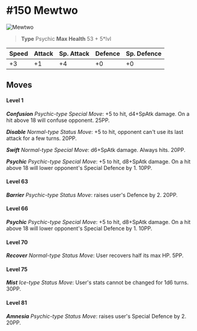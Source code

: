 # #150 Mewtwo


![Mewtwo](https://img.pokemondb.net/sprites/home/normal/1x/mewtwo.png)

> **Type** Psychic
> **Max Health** 53 + 5\*lvl

| Speed | Attack | Sp. Attack | Defence | Sp. Defence |
| ----- | ------ | ---------- | ------- | ----------- |
| +3 | +1 | +4 | +0 | +0 |

## Moves
#### Level 1

***Confusion** Psychic-type Special Move*: +5 to hit, d4+SpAtk damage. On a hit above 18 will confuse opponent. 25PP.

***Disable** Normal-type Status Move*: +5 to hit, opponent can't use its last attack for a few turns. 20PP.

***Swift** Normal-type Special Move*: d6+SpAtk damage. Always hits. 20PP.

***Psychic** Psychic-type Special Move*: +5 to hit, d8+SpAtk damage. On a hit above 18 will lower opponent's Special Defence by 1. 10PP.
#### Level 63

***Barrier** Psychic-type Status Move*: raises user's Defence by 2. 20PP.
#### Level 66

***Psychic** Psychic-type Special Move*: +5 to hit, d8+SpAtk damage. On a hit above 18 will lower opponent's Special Defence by 1. 10PP.
#### Level 70

***Recover** Normal-type Status Move*: User recovers half its max HP. 5PP.
#### Level 75

***Mist** Ice-type Status Move*: User's stats cannot be changed for 1d6 turns. 30PP.
#### Level 81

***Amnesia** Psychic-type Status Move*: raises user's Special Defence by 2. 20PP.

